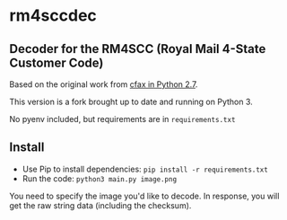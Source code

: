 # rm4sccdec
## Decoder for the RM4SCC (Royal Mail 4-State Customer Code)

Based on the original work from [cfax in Python 2.7](https://github.com/cfax/rm4sccdec). 

This version is a fork brought up to date and running on Python 3. 

No pyenv included, but requirements are in `requirements.txt` 

## Install

- Use Pip to install dependencies: `pip install -r requirements.txt`
- Run the code: `python3 main.py image.png` 

You need to specify the image you'd like to decode. In response, you will get the raw string data (including the checksum). 
